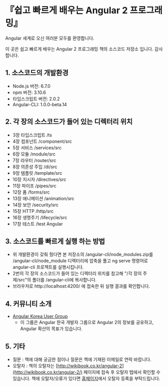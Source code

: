 # 『쉽고 빠르게 배우는 Angular 2 프로그래밍』

Angular 세계로 오신 여러분 모두를 환영합니다. 

이 곳은 쉽고 빠르게 배우는 Angular 2 프로그래밍 책의 소스코드 저장소 입니다. 감사합니다.

## 1. 소스코드의 개발환경

- Node.js 버전: 6.7.0
- npm 버전: 3.10.6
- 타입스크립트 버전: 2.0.2
- Angular-CLI: 1.0.0-beta.14

## 2. 각 장의 소스코드가 들어 있는 디렉터리 위치

- 3장 타입스크립트 /ts
- 4장 컴포넌트 /component/src
- 5장 서비스 /services/src
- 6장 모듈 /module/src
- 7장 라우터 /router/src
- 8장 의존성 주입 /di/src
- 9장 템플릿 /template/src
- 10장 지시자 /directives/src
- 11장 파이프 /pipes/src
- 12장 폼 /forms/src
- 13장 애니메이션 /animation/src
- 14장 보안 /security/src
- 15장 HTTP /http/src
- 16장 생명주기 /lifecycle/src
- 17장 테스트 /test Angular

## 3. 소스코드를 빠르게 실행 하는 방법

- 위 개발환경이 갖춰 줬다면 본 저장소의 /angular-cli/node_modules.zip를 /angular-cli/node_module 디렉터리에 압축을 풀고 ng serve 명령어로 angular-cli 프로젝트를 실행시킵니다.
- 2번의 각 장의 소스코드가 들어 있는 디렉터리 위치를 참고해 "/각 장의 주제/src"의 폴더를 /angular-cli에 복사합니다.
- 브라우저로 http://localhost:4200/ 에 접속한 뒤 실행 결과를 확인합니다.

## 4. 커뮤니티 소개

- [Angular Korea User Group](https://www.facebook.com/groups/angularkorea/?ref=bookmarks)
	- 이 그룹은 Angular 한국 개발자 그룹으로 Angular 2의 정보를 공유하고, Angular 확산의 목표가 있습니다.

## 5. 기타
- 질문 : 책에 대해 궁금한 점이나 질문은 책에 기재된 이메일로 연락 바랍니다.
- 오탈자 : 책의 오탈자는 [http://wikibook.co.kr/angular-2](http://wikibook.co.kr/angular-2/) 페이지에 접속 후 오탈자 탭에서 확인할 수 있습니다. 책에 오탈자/오류가 있다면 [홈페이지](http://wikibook.co.kr/angular-2/)에서 오탈자 등록을 부탁드립니다.